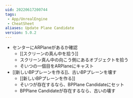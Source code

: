 ```yaml
---
uid: 20220617200744
tags:
 - App/UnrealEngine
 - CheatSheet
aliases: Update Plane Candidate
version: 5.0.2
---
```


- センターにARPlaneがあるか確認
	- [[スクリーンの真ん中を拾う]]
	- スクリーン真ん中の向こう側にあるオブジェクトを拾う
	- そいつの一個目をARPlaneにキャスト
- [[新しいBPプレーンを作る]]、古いBPプレーンを壊す
	- [[新しいBPプレーンを作る]]
	- そいつが存在するなら、BPPlane Candidateにセット
	- BPPlane Candidateが存在するなら、古いの壊す
